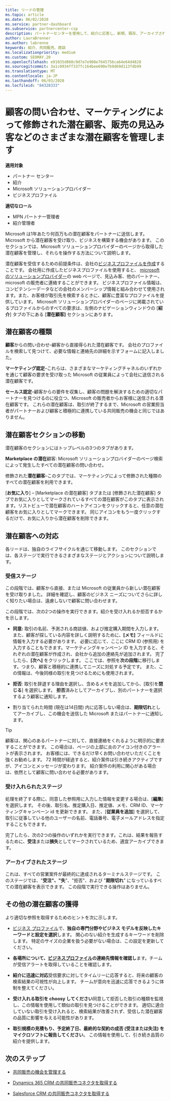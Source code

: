 ```yaml
---
title: リードの管理
ms.topic: article
ms.date: 06/02/2020
ms.service: partner-dashboard
ms.subservice: partnercenter-csp
description: パートナーセンターを使用して、紹介に応答し、新規、既存、アーカイブされた潜在顧客と紹介を管理します。 今後、より多くの参照を取得する方法についても説明します。
author: LauraBrenner
ms.author: labrenne
keywords: 紹介、共同販売、商談
ms.localizationpriority: medium
ms.custom: SEOMAY.20
ms.openlocfilehash: e91035d860c9d7e7e908e7645756ca64e64d4828
ms.sourcegitcommit: 3a1c0934ff337fc164bee690e7b9d69d113fdb99
ms.translationtype: MT
ms.contentlocale: ja-JP
ms.lasthandoff: 06/03/2020
ms.locfileid: "84328333"
---
```

# <a name="manage-different-leads-like-customer-inquiries-marketing-qualified-leads-and-sales-qualified-leads"></a>顧客の問い合わせ、マーケティングによって修飾された潜在顧客、販売の見込み客などのさまざまな潜在顧客を管理します

**適用対象**

- パートナー センター
- 紹介
- Microsoft ソリューションプロバイダー
- ビジネスプロファイル

**適切なロール**

- MPN パートナー管理者
- 紹介管理者

Microsoft は1年あたり何百万もの潜在顧客をパートナーに送信します。 Microsoft から潜在顧客を受け取り、ビジネスを構築する機会があります。 このセクションでは、Microsoft ソリューションプロバイダーのページから取得した潜在顧客を管理し、それらを操作する方法について説明します。

潜在顧客を受信するための前提条件は、会社の[ビジネスプロファイルを作成](https://docs.microsoft.com/partner-center/create-a-marketing-profile)することです。 会社用に作成したビジネスプロファイルを使用すると、 [microsoft のソリューションプロバイダー](https://www.microsoft.com/solution-providers/home)の web ページで、見込み客、他のパートナー、microsoft の販売者に連絡することができます。 ビジネスプロファイル情報は、コンピテンシーデータなどの会社のメンバーシップ情報と組み合わせて使用されます。また、お客様が取引先を検索するときに、顧客に豊富なプロファイルを提供しています。 Microsoft ソリューションプロバイダーのページに掲載されているプロファイルからのすべての要求は、左側のナビゲーションウィンドウの [**紹介**] タブの下にある [**潜在顧客]** セクションにあります。 

## <a name="types-of-leads"></a>潜在顧客の種類

**顧客**からの問い合わせ–顧客から直接得られた潜在顧客です。 会社のプロファイルを検索して見つけて、必要な情報と連絡先の詳細を示すフォームに記入しました。

**マーケティング認定**–これらは、さまざまなマーケティングチャネルのいずれかを通じて顧客の要求を受け取った Microsoft の従業員によって会社に送信される潜在顧客です。

**セールス認定**–顧客からの要件を収集し、顧客の問題を解決するための適切なパートナーを見つけるのに役立つ、Microsoft の販売者からお客様に送信される潜在顧客です。 これらの潜在顧客は、取引が終了するまで、Microsoft の営業担当者がパートナーおよび顧客と積極的に連携している共同販売の機会と同じではありません。

## <a name="navigating-the-leads-section"></a>潜在顧客セクションの移動

潜在顧客のセクションにはトップレベルの3つのタブがあります。 

**Marketplace の潜在**顧客: Microsoft ソリューションプロバイダーのページ検索によって発生したすべての潜在顧客の問い合わせ。

修飾された**潜在顧客**–このタブでは、マーケティングによって修飾された種類のすべての潜在顧客を利用できます。

[**お気に入り**] – [Marketplace の潜在顧客] タブまたは [修飾された潜在顧客] タブでお気に入りとしてマークされているすべての潜在顧客がこのタブに表示されます。リストビューで潜在顧客のハートアイコンをクリックすると、任意の潜在顧客をお気に入りとしてマークできます。 同じアイコンをもう一度クリックするだけで、お気に入りから潜在顧客を削除できます。

## <a name="responding-to-a-lead"></a>潜在顧客への対応

各リードは、独自のライフサイクルを通じて移動します。 このセクションでは、各ステージで実行できるさまざまなステージとアクションについて説明します。

### <a name="received-stage"></a>受信ステージ

この段階では、顧客から直接、または Microsoft の従業員から新しい潜在顧客を受け取りました。 詳細を確認し、顧客のビジネス ニーズについてさらに詳しく知りたい場合は、遠慮しないで顧客に問い合わせます。

この段階では、次の2つの操作を実行できます。紹介を受け入れるか拒否するかを示します。

- **同意:** 取引の名前、予測される商談値、および推定購入期間を入力します。 また、顧客が探している内容を詳しく説明するために、**[メモ]** フィールドに情報を入力する必要があります。 必要に応じて、ここに CRM ID (参照用) を入力することもできます。マーケティングキャンペーン ID を入力すると、それぞれの潜在顧客が作成され、会社から追加の連絡先が追加されます。 完了したら、**[次へ]** をクリックします。 ここでは、参照を**次の段階**に移行します。つまり、顧客と積極的に連携してニーズに対処する予定です。 また、この情報は、今後同様の取引を見つけるためにも使用されます。 

- **拒否**: 取引を辞退する理由を選択し、含めるメモを追加してから、[取引を**閉じる**] を選択します。 **拒否**済みとしてアーカイブし、別のパートナーを選択するよう顧客に通知します。

- 割り当てられた時間 (現在は14日間) 内に応答しない場合は、**期限切れ**としてアーカイブし、この機会を送信した Microsoft またはパートナーに通知します。

> [!TIP]
> 顧客は、関心のあるパートナーに対して、直接連絡をくれるように明示的に要求することができます。 この場合は、ページの上部に炎のアイコン付きのアラートが表示されます。 お客様には、できるだけ早くお問い合わせいただくことを強くお勧めします。 72 時間が経過すると、紹介案件は引き続きアクティブですが、アイコンとメッセージが変わります。 紹介案件の利用に関心がある場合は、依然として顧客に問い合わせる必要があります。

### <a name="accepted-stage"></a>受け入れられたステージ

処理を終了する際に、同意した参照用に入力した情報を変更する場合は、[**編集**] を選択します。 その後、取引名、推定購入日、推定値、メモ、CRM ID、マーケティングキャンペーン id を更新できます。 また、[**従業員を追加**] を選択して、取引に従事している他のユーザーの名前、電話番号、電子メールアドレスを指定することもできます。

完了したら、次の2つの操作のいずれかを実行できます。これは、結果を報告するために、**受注**または**損失**としてマークされているため、適宜アーカイブできます。

### <a name="archived-stage"></a>アーカイブされたステージ

これは、すべての営業案件が最終的に達成されるターミナルステージです。 このステージでは、"**受注"、"失**"、"拒否"、および "**期限切れ**" になっているすべての潜在顧客を表示できます。 この段階で実行できる操作はありません。

## <a name="getting-more-leads"></a>その他の潜在顧客の獲得

より適切な参照を取得するためのヒントを次に示します。

- [ビジネス プロファイル](https://docs.microsoft.com/partner-center/create-a-marketing-profile)で、**独自の専門分野やビジネス モデルを反映したキーワードと設定を選択**します。 関心のない紹介を生成するキーワードを削除します。 特定のサイズの企業を扱う必要がない場合は、この設定を更新してください。

- **各場所について、[ビジネスプロファイル](https://docs.microsoft.com/partner-center/create-a-marketing-profile)の連絡先情報を確認し**ます。チームが受信アラートを取得していることを確認します。

- **紹介に迅速に対応**受信要求に対してタイムリーに応答すると、将来の顧客の検索結果の可視性が向上します。 チームが意向を迅速に応答できるように体制を整えてください。

- **受け入れる取引を choosy してください**同意して拒否した取引の種類を監視し、この情報を使用して類似の取引を見つけることができます。 適切に適合していない取引を受け入れると、検索結果が改善されず、受信した潜在顧客の品質に影響を与える可能性があります。

- **取引規模の見積もり、予定終了日、最終的な契約の成否 (受注または失注) をマイクロソフトに報告してください**。 この情報を使用して、引き続き品質の紹介を提供します。

## <a name="next-steps"></a>次のステップ

- [共同販売の機会を管理する](manage-co-sell-opportunities.md)

- [Dynamics 365 CRM の共同販売コネクタを取得する](connector-dynamics.md)

- [Salesforce CRM の共同販売コネクタを取得する](connector-salesforce.md)
